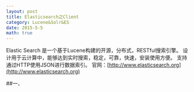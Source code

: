 ```yaml
---
layout: post
title: Elasticsearch之Client
category: Lucene&Solr&ES
date: 2015-5-5
math: true
---
```


<!-- more -->
Elastic Search 是一个基于Lucene构建的开源，分布式，RESTful搜索引擎。
设计用于云计算中，能够达到实时搜索，稳定，可靠，快速，安装使用方便。
支持通过HTTP使用JSON进行数据索引。
官网：[http://www.elasticsearch.org](http://www.elasticsearch.org)

##一、
